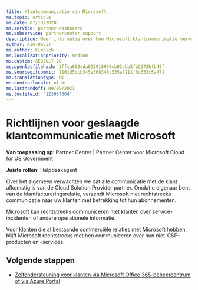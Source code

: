 ```yaml
---
title: Klantcommunicatie van Microsoft
ms.topic: article
ms.date: 07/10/2020
ms.service: partner-dashboard
ms.subservice: partnercenter-support
description: Meer informatie over hoe Microsoft klantcommunicatie verwacht tussen klanten en partners in het Cloud Solution Provider programma.
author: Kim-Davis
ms.author: kimnich
ms.localizationpriority: medium
ms.custom: SEOJULY.20
ms.openlocfilehash: 3ffca850cda093918930cb93abb5fb2372bfb45f
ms.sourcegitcommit: 1161d5bcb345e368348c535a7211f0d353c5a471
ms.translationtype: MT
ms.contentlocale: nl-NL
ms.lasthandoff: 09/09/2021
ms.locfileid: "123957664"
---
```

# <a name="guidelines-for-successful-customer-communication-with-microsoft"></a>Richtlijnen voor geslaagde klantcommunicatie met Microsoft

**Van toepassing op**: Partner Center | Partner Center voor Microsoft Cloud for US Government

**Juiste rollen:** Helpdeskagent

Over het algemeen verwachten we dat alle communicatie met de klant afkomstig is van de Cloud Solution Provider partner. Omdat u eigenaar bent van de klantfactureringsrelatie, verzendt Microsoft niet rechtstreeks communicatie naar uw klanten met betrekking tot hun abonnementen.

Microsoft kan rechtstreeks communiceren met klanten over service-incidenten of andere operationele informatie.

Voor klanten die al bestaande commerciële relaties met Microsoft hebben, blijft Microsoft rechtstreeks met hen communiceren over hun niet-CSP-producten en -services.

## <a name="next-steps"></a>Volgende stappen

- [Zelfondersteuning voor klanten via Microsoft Office 365-beheercentrum of via Azure Portal](customer-self-support.md)